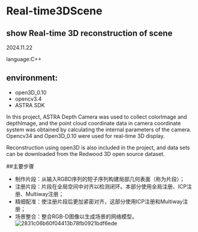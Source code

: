 # Real-time3DScene

## show Real-time 3D reconstruction of scene

2024.11.22

language:C++

## environment:
* open3D_0.10
* opencv3.4
* ASTRA SDK

In this project, ASTRA Depth Camera was used to collect colorImage and depthImage, and the point cloud coordinate data in camera coordinate system was obtained by calculating the internal parameters of the camera. Opencv34 and Open3D_0.10 were used for real-time 3D display.

Reconstruction using open3D is also included in the project, and data sets can be downloaded from the Redwood 3D open source dataset.

##主要步骤
* 制作片段：从输入RGBD序列的短子序列构建局部几何表面（称为片段）；
* 注册片段：片段在全局空间中对齐以检测闭环。本部分使用全局注册、ICP注册、Multiway注册；
* 精细配准：使注册片段后更加紧密对齐，这部分使用ICP注册和Multiway注册；
* 场景整合：整合RGB-D图像以生成场景的网络模型。<br>
![2831c06b60f04413b78fb0921bdf6ede](https://user-images.githubusercontent.com/54426524/163553108-42cbf18b-6d4a-47d4-8010-7e5879611d80.png)
